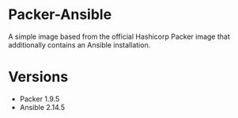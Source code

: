 # Packer-Ansible

A simple image based from the official Hashicorp Packer image that additionally contains an Ansible installation.

# Versions

- Packer 1.9.5
- Ansible 2.14.5
